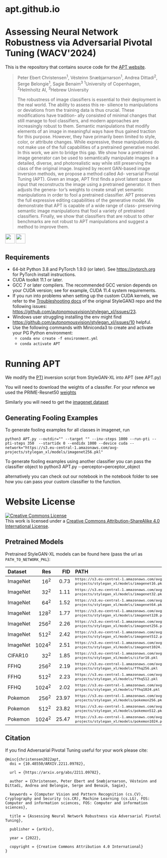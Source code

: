 # apt.github.io

# Assessing Neural Network Robustness via Adversarial Pivotal Tuning (WACV'2024)


This is the repository that contains source code for the [APT website](https://captaine.github.io/apt/).



> Peter Ebert Christensen<sup>1</sup>, Vésteinn Snæbjarnarson<sup>1</sup>, Andrea Dittadi<sup>2</sup>, Serge Belongie<sup>1</sup>, Sagie Benaim<sup>3</sup>
> <sup>1</sup>University of Copenhagen, <sup>2</sup>Helmholtz AI, <sup>3</sup>Hebrew University
>
> The robustness of image classifiers is essential to their
deployment in the real world. The ability to assess this re-
silience to manipulations or deviations from the training
data is thus crucial. These modifications have tradition-
ally consisted of minimal changes that still manage to fool
classifiers, and modern approaches are increasingly robust
to them. Semantic manipulations that modify elements of
an image in meaningful ways have thus gained traction for
this purpose. However, they have primarily been limited to
style, color, or attribute changes. While expressive, these
manipulations do not make use of the full capabilities of a
pretrained generative model. In this work, we aim to bridge
this gap. We show how a pretrained image generator can
be used to semantically manipulate images in a detailed,
diverse, and photorealistic way while still preserving the
class of the original image. Inspired by recent GAN-based
image inversion methods, we propose a method called Ad-
versarial Pivotal Tuning (APT). Given an image, APT first
finds a pivot latent space input that reconstructs the image
using a pretrained generator. It then adjusts the genera-
tor’s weights to create small yet semantic manipulations in
order to fool a pretrained classifier. APT preserves the full
expressive editing capabilities of the generative model. We
demonstrate that APT is capable of a wide range of class-
preserving semantic image manipulations that fool a variety
of pretrained classifiers. Finally, we show that classifiers
that are robust to other benchmarks are not robust to APT
manipulations and suggest a method to improve them.
> 
<a href="https://arxiv.org/abs/2211.09782"><img src="https://img.shields.io/badge/arXiv-2211.09782-b31b1b.svg" height=30.5></a> <a href="https://captaine.github.io/apt/"><img src="https://img.shields.io/static/v1?label=Project&message=Website&color=red" height=30.5></a>

## Requirements ##
- 64-bit Python 3.8 and PyTorch 1.9.0 (or later). See https://pytorch.org for PyTorch install instructions.
- CUDA toolkit 11.1 or later.
- GCC 7 or later compilers. The recommended GCC version depends on your CUDA version; see for example, CUDA 11.4 system requirements.
- If you run into problems when setting up the custom CUDA kernels, we refer to the [Troubleshooting docs](https://github.com/NVlabs/stylegan3/blob/main/docs/troubleshooting.md#why-is-cuda-toolkit-installation-necessary) of the original StyleGAN3 repo and the following issues: https://github.com/autonomousvision/stylegan_xl/issues/23.
- Windows user struggling installing the env might find https://github.com/autonomousvision/stylegan_xl/issues/10
  helpful.
- Use the following commands with Miniconda3 to create and activate your PG Python environment:
  - ```conda env create -f environment.yml```
  - ```conda activate APT```

# Running APT

We modify the [PTI](https://github.com/autonomousvision/stylegan_xl/blob/main/run_inversion.py) inversion script from StyleGAN-XL into APT (see APT.py)

You will need to download the weights of a classifer. For your refence we used the PRIME-Resnet50 [weights](https://zenodo.org/record/5801872#.YcSPahPP08M)

Similarly you will need to get the [imagenet dataset](https://www.kaggle.com/competitions/imagenet-object-localization-challenge/data)


## Generating Fooling Examples ##
To generate fooling examples for all classes in imagenet, run
```
python3 APT.py --outdir="" --target "" --inv-steps 1000 --run-pti --pti-steps 350  --startidx 0 --endidx 1000 --device cuda --network="https://s3.eu-central-1.amazonaws.com/avg-projects/stylegan_xl/models/imagenet256.pkl"
```

To generate fooling examples using another classifier you can pass the classifier object to 
python3 APT.py --perceptor=perceptor_object

alternatively you can check out our notebook in the notebook folder to see how you can pass your custom classifier to the function.


# Website License
<a rel="license" href="http://creativecommons.org/licenses/by-sa/4.0/"><img alt="Creative Commons License" style="border-width:0" src="https://i.creativecommons.org/l/by-sa/4.0/88x31.png" /></a><br />This work is licensed under a <a rel="license" href="http://creativecommons.org/licenses/by-sa/4.0/">Creative Commons Attribution-ShareAlike 4.0 International License</a>.

## Pretrained Models ##

Pretrained StyleGAN-XL models can be found here (pass the url as `PATH_TO_NETWORK_PKL`):

|Dataset| Res | FID | PATH
 :---  |  ---:  |  ---:  | :---
ImageNet| 16<sup>2</sup>   |0.73|  <sub>`https://s3.eu-central-1.amazonaws.com/avg-projects/stylegan_xl/models/imagenet16.pkl`</sub><br>
ImageNet| 32<sup>2</sup>   |1.11|  <sub>`https://s3.eu-central-1.amazonaws.com/avg-projects/stylegan_xl/models/imagenet32.pkl`</sub><br>
ImageNet| 64<sup>2</sup>   |1.52|  <sub>`https://s3.eu-central-1.amazonaws.com/avg-projects/stylegan_xl/models/imagenet64.pkl`</sub><br>
ImageNet| 128<sup>2</sup>  |1.77|  <sub>`https://s3.eu-central-1.amazonaws.com/avg-projects/stylegan_xl/models/imagenet128.pkl`</sub><br>
ImageNet| 256<sup>2</sup>  |2.26|  <sub>`https://s3.eu-central-1.amazonaws.com/avg-projects/stylegan_xl/models/imagenet256.pkl`</sub><br>
ImageNet| 512<sup>2</sup>  |2.42|  <sub>`https://s3.eu-central-1.amazonaws.com/avg-projects/stylegan_xl/models/imagenet512.pkl`</sub><br>
ImageNet| 1024<sup>2</sup> |2.51|  <sub>`https://s3.eu-central-1.amazonaws.com/avg-projects/stylegan_xl/models/imagenet1024.pkl`</sub><br>
CIFAR10 | 32<sup>2</sup>   |1.85|  <sub>`https://s3.eu-central-1.amazonaws.com/avg-projects/stylegan_xl/models/cifar10.pkl`</sub><br>
FFHQ    | 256<sup>2</sup>  |2.19|  <sub>`https://s3.eu-central-1.amazonaws.com/avg-projects/stylegan_xl/models/ffhq256.pkl`</sub><br>
FFHQ    | 512<sup>2</sup>  |2.23|  <sub>`https://s3.eu-central-1.amazonaws.com/avg-projects/stylegan_xl/models/ffhq512.pkl`</sub><br>
FFHQ    | 1024<sup>2</sup> |2.02|  <sub>`https://s3.eu-central-1.amazonaws.com/avg-projects/stylegan_xl/models/ffhq1024.pkl`</sub><br>
Pokemon | 256<sup>2</sup>  |23.97| <sub>`https://s3.eu-central-1.amazonaws.com/avg-projects/stylegan_xl/models/pokemon256.pkl`</sub><br>
Pokemon | 512<sup>2</sup>  |23.82| <sub>`https://s3.eu-central-1.amazonaws.com/avg-projects/stylegan_xl/models/pokemon512.pkl`</sub><br>
Pokemon | 1024<sup>2</sup> |25.47| <sub>`https://s3.eu-central-1.amazonaws.com/avg-projects/stylegan_xl/models/pokemon1024.pkl`</sub><br>


## Citation
If you find Adversarial Pivotal Tuning useful for your work please cite:
```
@misc{christensen2022apt,
  doi = {10.48550/ARXIV.2211.09782},
  
  url = {https://arxiv.org/abs/2211.09782},
  
  author = {Christensen, Peter Ebert and Snæbjarnarson, Vésteinn and Dittadi, Andrea and Belongie, Serge and Benaim, Sagie},
  
  keywords = {Computer Vision and Pattern Recognition (cs.CV), Cryptography and Security (cs.CR), Machine Learning (cs.LG), FOS: Computer and information sciences, FOS: Computer and information sciences},
  
  title = {Assessing Neural Network Robustness via Adversarial Pivotal Tuning},
  
  publisher = {arXiv},
  
  year = {2022},
  
  copyright = {Creative Commons Attribution 4.0 International}
}
```

